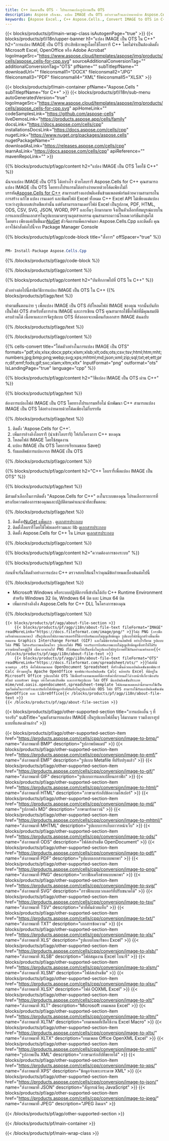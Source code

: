 ```yaml
---
title: C++ อิมเมจเป็น OTS - โปรแกรมแปลงรูปภาพเป็น OTS
description: Aspose เอ็กเซล. แปลง IMAGE เป็น OTS อย่างรวดเร็วและง่ายดายด้วย Aspose.Cells C++ IMAGE เป็น OTS C++ บันทึกภาพไปที่ OTS บันทึกภาพเป็น OTS โดยใช้ C++
keywords: [Aspose Excel., C++ Aspose.Cells., Convert IMAGE to OTS in C++., Save IMAGE to OTS using C++., C++ IMAGE to OTS saveformat., IMAGE to OTS Converter., C++ Save IMAGE as OTS]
---
```

{{< blocks/products/pf/main-wrap-class isAutogenPage="true" >}}
{{< blocks/products/pf/i18n/upper-banner h1="แปลง IMAGE เป็น OTS ใน C++" h2="การแปลง IMAGE เป็น OTS ประสิทธิภาพสูงโดยใช้ไลบรารี C++ โดยไม่จำเป็นต้องติดตั้ง Microsoft Excel, OpenOffice หรือ Adobe Acrobat" logoImageSrc="https://www.aspose.cloud/templates/aspose/img/products/cells/aspose_cells-for-cpp.svg" sourceAdditionalConversionTag="" additionalConversionTag="OTS" pfName="" subTitlepfName="" downloadUrl="" fileiconsmall1="DOCX" fileiconsmall2="JPG" fileiconsmall3="PDF" fileiconsmall4="XML" fileiconsmall5="XLSX" >}}

{{< blocks/products/pf/main-container pfName="Aspose.Cells " subTitlepfName="for C++" >}}
{{< blocks/products/pf/i18n/sub-menu autoGeneratedVersion="true" logoImageSrc="https://www.aspose.cloud/templates/aspose/img/products/cells/aspose_cells-for-cpp.svg" apiHomeLink="" codeSamplesLink="https://github.com/aspose-cells" liveDemosLink="https://products.aspose.app/cells/family" docsLink="https://docs.aspose.com/cells/cpp" installationsDocsLink="https://docs.aspose.com/cells/cpp" nugetLink="https://www.nuget.org/packages/aspose.cells" nugetPackageName="" downloadAsLink="https://releases.aspose.com/cells/cpp" learnAsLink="https://docs.aspose.com/cells/cpp" apiReference="" mavenRepoLink="" >}}


{{% blocks/products/pf/agp/content h2="แปลง IMAGE เป็น OTS โดยใช้ C++" %}}

 ฉันจะแปลง IMAGE เป็น OTS ได้อย่างไร ด้วยไลบรารี Aspose.Cells for C++ คุณสามารถแปลง IMAGE เป็น OTS โดยทางโปรแกรมได้อย่างง่ายดายด้วยโค้ดเพียงไม่กี่บรรทัด[Aspose.Cells for C++](https://products.aspose.com/cells/cpp) สามารถสร้างแอปพลิเคชันข้ามแพลตฟอร์มด้วยความสามารถในการสร้าง แก้ไข แปลง เรนเดอร์ และพิมพ์ไฟล์ Excel ทั้งหมด C++ Excel API ไม่เพียงแต่แปลงระหว่างรูปแบบสเปรดชีตเท่านั้น แต่ยังสามารถเรนเดอร์ไฟล์ Excel เป็นรูปภาพ, PDF, HTML, ODS, CSV, SVG, JSON, WORD, PPT และอื่นๆ อีกมากมาย จึงเป็นตัวเลือกที่สมบูรณ์แบบในการแลกเปลี่ยนเอกสารในรูปแบบมาตรฐานอุตสาหกรรม คุณสามารถดาวน์โหลดเวอร์ชันล่าสุดได้โดยตรง เพียงแค่เปิดขึ้นมา[NuGet](https://www.nuget.org/packages/Aspose.Cells.Cpp/) ตัวจัดการแพ็คเกจค้นหา Aspose.Cells.Cpp และติดตั้ง คุณอาจใช้คำสั่งต่อไปนี้จาก Package Manager Console

{{% blocks/products/pf/agp/code-block title="สั่งการ" offSpacer="true" %}}

```cs

PM> Install-Package Aspose.Cells.Cpp

```

{{% /blocks/products/pf/agp/code-block %}}

{{% /blocks/products/pf/agp/content %}}

{{% blocks/products/pf/agp/content h2="บันทึกภาพไปที่ OTS ใน C++" %}}

ตัวอย่างต่อไปนี้สาธิตวิธีการแปลง IMAGE เป็น OTS ใน C++
{{% blocks/products/pf/agp/text %}}

ทำตามขั้นตอนง่าย ๆ เพื่อแปลง IMAGE เป็น OTS อัปโหลดไฟล์ IMAGE ของคุณ จากนั้นบันทึกเป็นไฟล์ OTS สำหรับทั้งการอ่าน IMAGE และการเขียน OTS คุณสามารถใช้ชื่อไฟล์ที่มีคุณสมบัติครบถ้วนได้ เนื้อหาและการจัดรูปแบบ OTS ที่ส่งออกจะเหมือนกับเอกสาร IMAGE ต้นฉบับ

{{% /blocks/products/pf/agp/text %}}

{{% /blocks/products/pf/agp/content %}}

{{% cells-convert title="โค้ดตัวอย่างในการแปลง IMAGE เป็น OTS" formats="pdf;xls;xlsx;docx;pptx;xlsm;xlsb;xlt;ods;ots;csv;tsv;html;htm;mht;numbers;jpg;bmp;png;webp;svg;xps;mhtml;md;json;xml;zip;sql;txt;et;ett;prn;dif;emf;fods;gif;sxc;xlam;xltm;xltx" InputFormat="png" outformat="ots" IsLandingPage="true" language="cpp" %}}

{{% blocks/products/pf/agp/content h2="วิธีแปลง IMAGE เป็น OTS ผ่าน C++" %}}

{{% blocks/products/pf/agp/text %}}

ต้องการแปลงไฟล์ IMAGE เป็น OTS โดยทางโปรแกรมหรือไม่ นักพัฒนา C++ สามารถแปลง IMAGE เป็น OTS ได้อย่างง่ายดายด้วยโค้ดเพียงไม่กี่บรรทัด

{{% /blocks/products/pf/agp/text %}}

1.  ติดตั้ง 'Aspose.Cells for C++'.
1.  เพิ่มการอ้างอิงไลบรารี (นำเข้าไลบรารี) ให้กับโครงการ C++ ของคุณ
1.  โหลดไฟล์ IMAGE โดยใช้สมุดงาน
1.  แปลง IMAGE เป็น OTS โดยการเรียกเมธอด Save()
1. รับผลลัพธ์การแปลงจาก IMAGE เป็น OTS

{{% /blocks/products/pf/agp/content %}}

{{% blocks/products/pf/agp/content h2="C++ ไลบรารี่เพื่อแปลง IMAGE เป็น OTS" %}}

{{% blocks/products/pf/agp/text %}}

มีสามตัวเลือกในการติดตั้ง "Aspose.Cells for C++" ลงในระบบของคุณ โปรดเลือกรายการที่ตรงกับความต้องการของคุณและปฏิบัติตามคำแนะนำทีละขั้นตอน:

{{% /blocks/products/pf/agp/text %}}

1.  ติดตั้งก[NuGet แพ็คเกจ](https://www.nuget.org/packages/Aspose.Cells.Cpp/) . ดู[เอกสารประกอบ](https://docs.aspose.com/cells/cpp/installation/#using-nuget-package-manager)
1.  ติดตั้งไลบรารีโดยใช้โฟลเดอร์รวมและ lib ดู[เอกสารประกอบ](https://docs.aspose.com/cells/cpp/installation/#using-include-and-lib-folders)
1.  ติดตั้ง Aspose.Cells for C++ ใน Linux ดู[เอกสารประกอบ](https://docs.aspose.com/cells/cpp/installation/#installing-asposecells-for-c-in-linux)

{{% /blocks/products/pf/agp/content %}}

{{% blocks/products/pf/agp/content h2="ความต้องการของระบบ" %}}

{{% blocks/products/pf/agp/text %}}

 ก่อนที่จะรันโค้ดตัวอย่างการแปลง C++ ตรวจสอบให้แน่ใจว่าคุณมีข้อกำหนดเบื้องต้นต่อไปนี้

{{% /blocks/products/pf/agp/text %}}

- Microsoft Windows หรือระบบปฏิบัติการที่เข้ากันได้กับ C++ Runtime Environment สำหรับ Windows 32 บิต, Windows 64 บิต และ Linux 64 บิต
- เพิ่มการอ้างอิงถึง Aspose.Cells for C++ DLL ในโครงการของคุณ

{{% /blocks/products/pf/agp/content %}}

<!-- aboutfile Starts -->
    {{< blocks/products/pf/agp/about-file-section >}}
        {{< blocks/products/pf/agp/i18n/about-file-text fileFormat="IMAGE" readMoreLink="https://docs.fileformat.com/image/png/" >}}ไฟล์ PNG (กราฟิกเครือข่ายแบบพกพา) เป็นรูปแบบไฟล์ภาพแรสเตอร์ที่ใช้การบีบอัดแบบไม่สูญเสียข้อมูล รูปแบบไฟล์นี้ถูกสร้างขึ้นเพื่อทดแทน Graphics Interchange Format (GIF) และไม่มีข้อจำกัดด้านลิขสิทธิ์ อย่างไรก็ตาม รูปแบบไฟล์ PNG ไม่รองรับภาพเคลื่อนไหว รูปแบบไฟล์ PNG รองรับการบีบอัดภาพแบบไม่สูญเสียข้อมูลซึ่งทำให้ได้รับความนิยมในหมู่ผู้ใช้ เมื่อเวลาผ่านไป PNG ก็ได้พัฒนาให้เป็นหนึ่งในรูปแบบไฟล์รูปภาพที่ใช้กันอย่างแพร่หลาย{{< /blocks/products/pf/agp/i18n/about-file-text >}}
        {{< blocks/products/pf/agp/i18n/about-file-text fileFormat="OTS" readMoreLink="https://docs.fileformat.com/spreadsheet/ots/" >}}ไฟล์ที่มีนามสกุล .ots คือไฟล์เทมเพลต OpenDocument Spreadsheet ที่สร้างขึ้นด้วยแอปพลิเคชันซอฟต์แวร์ Calc ที่รวมอยู่ใน Apache OpenOffice ซอฟต์แวร์แอปพลิเคชัน Calc คล้ายกับ Excel ที่มีอยู่ใน Microsoft Office รูปแบบไฟล์ OTS ใช้เพื่อสร้างเทมเพลตที่มีการตั้งค่าที่กำหนดไว้ล่วงหน้าที่เกี่ยวข้องกับสไตล์ แบบอักษร ข้อมูล เค้าโครงสเปรดชีต และการจัดรูปแบบ ไฟล์ OTF มีแอปพลิเคชันประเภท mime/vnd.oasis.opendocument.spreadsheet-template ไฟล์เทมเพลตเหล่านี้สามารถใช้เป็นจุดเริ่มต้นในการสร้างและบันทึกไฟล์ข้อมูลจริงที่บันทึกในรูปแบบไฟล์ ODS ไฟล์ OTS สามารถใช้กับแอปพลิเคชันเช่น OpenOffice และ LibreOffice{{< /blocks/products/pf/agp/i18n/about-file-text >}}
    {{< /blocks/products/pf/agp/about-file-section >}}
<!-- aboutfile Ends -->

{{< blocks/products/pf/agp/other-supported-section title="การแปลงอื่น ๆ ที่รองรับ" subTitle="คุณยังสามารถแปลง IMAGE เป็นรูปแบบไฟล์อื่นๆ ได้มากมาย รวมถึงบางรูปแบบที่แสดงด้านล่าง" >}}

{{< blocks/products/pf/agp/other-supported-section-item href="https://products.aspose.com/cells/cpp/conversion/image-to-bmp/" name="ส่งภาพมาที่ BMP" description="รูปภาพบิตแมป" >}}
{{< blocks/products/pf/agp/other-supported-section-item href="https://products.aspose.com/cells/cpp/conversion/image-to-emf/" name="ส่งภาพมาที่ EMF" description="รูปแบบ Metafile ที่ปรับปรุงแล้ว" >}}
{{< blocks/products/pf/agp/other-supported-section-item href="https://products.aspose.com/cells/cpp/conversion/image-to-gif/" name="ส่งภาพมาที่ GIF" description="รูปแบบการแลกเปลี่ยนกราฟิก" >}}
{{< blocks/products/pf/agp/other-supported-section-item href="https://products.aspose.com/cells/cpp/conversion/image-to-html/" name="ส่งภาพมาที่ HTML" description="ภาษามาร์กอัปข้อความไฮเปอร์" >}}
{{< blocks/products/pf/agp/other-supported-section-item href="https://products.aspose.com/cells/cpp/conversion/image-to-md/" name="รูปภาพถึง MD" description="ภาษามาร์กดาวน์" >}}
{{< blocks/products/pf/agp/other-supported-section-item href="https://products.aspose.com/cells/cpp/conversion/image-to-mhtml/" name="ส่งภาพมาที่ MHTML" description="รูปแบบการเก็บถาวรหน้าเว็บ" >}}
{{< blocks/products/pf/agp/other-supported-section-item href="https://products.aspose.com/cells/cpp/conversion/image-to-ods/" name="ส่งภาพมาที่ ODS" description="ไฟล์สเปรดชีต OpenDocument" >}}
{{< blocks/products/pf/agp/other-supported-section-item href="https://products.aspose.com/cells/cpp/conversion/image-to-pdf/" name="ส่งภาพมาที่ PDF" description="รูปแบบเอกสารแบบพกพา" >}}
{{< blocks/products/pf/agp/other-supported-section-item href="https://products.aspose.com/cells/cpp/conversion/image-to-png/" name="ส่งภาพมาที่ PNG" description="กราฟิกเครือข่ายแบบพกพา" >}}
{{< blocks/products/pf/agp/other-supported-section-item href="https://products.aspose.com/cells/cpp/conversion/image-to-svg/" name="ส่งภาพมาที่ SVG" description="กราฟิกแบบเวกเตอร์ที่ปรับขนาดได้" >}}
{{< blocks/products/pf/agp/other-supported-section-item href="https://products.aspose.com/cells/cpp/conversion/image-to-tsv/" name="ส่งภาพมาที่ TSV" description="ค่าที่คั่นด้วยแท็บ" >}}
{{< blocks/products/pf/agp/other-supported-section-item href="https://products.aspose.com/cells/cpp/conversion/image-to-txt/" name="ส่งภาพมาที่ TXT" description="เอกสารข้อความ" >}}
{{< blocks/products/pf/agp/other-supported-section-item href="https://products.aspose.com/cells/cpp/conversion/image-to-xls/" name="ส่งภาพมาที่ XLS" description="รูปแบบไบนารีของ Excel" >}}
{{< blocks/products/pf/agp/other-supported-section-item href="https://products.aspose.com/cells/cpp/conversion/image-to-xlsb/" name="ส่งภาพมาที่ XLSB" description="ไฟล์สมุดงาน Excel ไบนารี" >}}
{{< blocks/products/pf/agp/other-supported-section-item href="https://products.aspose.com/cells/cpp/conversion/image-to-xlsm/" name="ส่งภาพมาที่ XLSM" description="ไฟล์สเปรดชีต" >}}
{{< blocks/products/pf/agp/other-supported-section-item href="https://products.aspose.com/cells/cpp/conversion/image-to-xlsx/" name="ส่งภาพมาที่ XLSX" description="ไฟล์ OOXML Excel" >}}
{{< blocks/products/pf/agp/other-supported-section-item href="https://products.aspose.com/cells/cpp/conversion/image-to-xlt/" name="ส่งภาพมาที่ XLT" description="Microsoft เทมเพลต Excel" >}}
{{< blocks/products/pf/agp/other-supported-section-item href="https://products.aspose.com/cells/cpp/conversion/image-to-xltm/" name="ส่งภาพมาที่ XLTM" description="เทมเพลตที่เปิดใช้งาน Excel Macro" >}}
{{< blocks/products/pf/agp/other-supported-section-item href="https://products.aspose.com/cells/cpp/conversion/image-to-xltx/" name="ส่งภาพมาที่ XLTX" description="เทมเพลต Office OpenXML Excel" >}}
{{< blocks/products/pf/agp/other-supported-section-item href="https://products.aspose.com/cells/cpp/conversion/image-to-xml/" name="รูปภาพเป็น XML" description="ภาษามาร์กอัปที่ขยายได้" >}}
{{< blocks/products/pf/agp/other-supported-section-item href="https://products.aspose.com/cells/cpp/conversion/image-to-xps/" name="ส่งภาพมาที่ XPS" description="ข้อมูลจำเพาะกระดาษ XML" >}}
{{< blocks/products/pf/agp/other-supported-section-item href="https://products.aspose.com/cells/cpp/conversion/image-to-json/" name="ส่งภาพมาที่ JSON" description="สัญกรณ์วัตถุ JavaScript" >}}
{{< blocks/products/pf/agp/other-supported-section-item href="https://products.aspose.com/cells/cpp/conversion/image-to-jpeg/" name="ส่งภาพมาที่ JPEG" description="JPEG อิมเมจ" >}}

{{< /blocks/products/pf/agp/other-supported-section >}}

{{< /blocks/products/pf/main-container >}}
    
{{< /blocks/products/pf/main-wrap-class >}}
